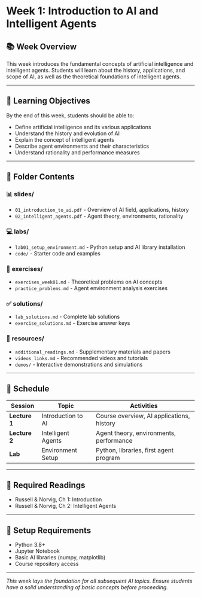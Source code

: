 # Week 1: Introduction to AI and Intelligent Agents

## 📚 Week Overview

This week introduces the fundamental concepts of artificial intelligence and intelligent agents. Students will learn about the history, applications, and scope of AI, as well as the theoretical foundations of intelligent agents.

---

## 🎯 Learning Objectives

By the end of this week, students should be able to:
- Define artificial intelligence and its various applications
- Understand the history and evolution of AI
- Explain the concept of intelligent agents
- Describe agent environments and their characteristics
- Understand rationality and performance measures

---

## 📁 Folder Contents

### 📊 **slides/**
- `01_introduction_to_ai.pdf` - Overview of AI field, applications, history
- `02_intelligent_agents.pdf` - Agent theory, environments, rationality

### 💻 **labs/**
- `lab01_setup_environment.md` - Python setup and AI library installation
- `code/` - Starter code and examples

### 📝 **exercises/**
- `exercises_week01.md` - Theoretical problems on AI concepts
- `practice_problems.md` - Agent environment analysis exercises

### ✅ **solutions/**
- `lab_solutions.md` - Complete lab solutions
- `exercise_solutions.md` - Exercise answer keys

### 📖 **resources/**
- `additional_readings.md` - Supplementary materials and papers
- `videos_links.md` - Recommended videos and tutorials
- `demos/` - Interactive demonstrations and simulations

---

## 📅 Schedule

| **Session** | **Topic** | **Activities** |
|-------------|-----------|----------------|
| **Lecture 1** | Introduction to AI | Course overview, AI applications, history |
| **Lecture 2** | Intelligent Agents | Agent theory, environments, performance |
| **Lab** | Environment Setup | Python, libraries, first agent program |

---

## 📖 Required Readings

- Russell & Norvig, Ch 1: Introduction
- Russell & Norvig, Ch 2: Intelligent Agents

---

## 🔧 Setup Requirements

- Python 3.8+
- Jupyter Notebook
- Basic AI libraries (numpy, matplotlib)
- Course repository access

---

*This week lays the foundation for all subsequent AI topics. Ensure students have a solid understanding of basic concepts before proceeding.*
